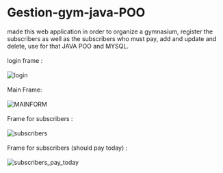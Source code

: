 # Gestion-gym-java-POO
made this web application in order to organize a gymnasium, register the subscribers as well as the subscribers who must pay, add and update and delete, use for that JAVA POO and MYSQL.<br/><br/>
login frame : <br/><br/>
![login](https://user-images.githubusercontent.com/37757213/107691118-566b1d80-6cab-11eb-9d12-4a411f501fcd.PNG) <br/><br/>
Main Frame: <br/><br/>
![MAINFORM](https://user-images.githubusercontent.com/37757213/107692765-93381400-6cad-11eb-9961-7e2f3adf1ad3.PNG) <br/><br/>
Frame for subscribers : <br/><br/>
![subscribers](https://user-images.githubusercontent.com/37757213/107693418-66d0c780-6cae-11eb-9e99-1b81ff2afb85.PNG) <br/><br/>
Frame for subscribers (should pay  today) :<br/><br/>
![subscribers_pay_today](https://user-images.githubusercontent.com/37757213/107694078-389fb780-6caf-11eb-9161-01bff68bcc5a.PNG) <br/><br/>


